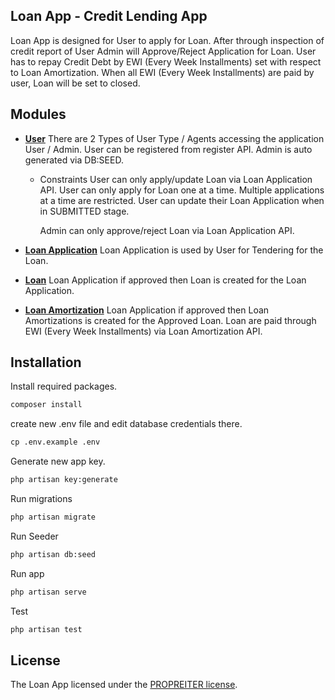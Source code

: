 ## Loan App - Credit Lending App

Loan App is designed for User to apply for Loan.
After through inspection of credit report of User Admin will Approve/Reject Application for Loan.
User has to repay Credit Debt by EWI (Every Week Installments) set with respect to Loan Amortization.
When all EWI (Every Week Installments) are paid by user, Loan will be set to closed.

## Modules

- **[User](#)**
    There are 2 Types of User Type / Agents accessing the application User / Admin.
    User can be registered from register API.
    Admin is auto generated via DB:SEED.    

    - Constraints 
        User can only apply/update Loan via Loan Application API.
        User can only apply for Loan one at a time. Multiple applications at a time are restricted.
        User can update their Loan Application when in SUBMITTED stage.

        Admin can only approve/reject Loan via Loan Application API.

- **[Loan Application](#)**
    Loan Application is used by User for Tendering for the Loan.

- **[Loan](#)**
    Loan Application if approved then Loan is created for the Loan Application.

- **[Loan Amortization](#)**
    Loan Application if approved then Loan Amortizations is created for the Approved Loan.
    Loan are paid through EWI (Every Week Installments) via Loan Amortization API.

## Installation

Install required packages.

```ps
composer install
```

create new .env file and edit database credentials there.

```ps
cp .env.example .env
```

Generate new app key.

```ps
php artisan key:generate
```

Run migrations

```ps
php artisan migrate
```

Run Seeder

```ps
php artisan db:seed
```

Run app

```ps
php artisan serve
```

Test

```ps
php artisan test
```

## License

The Loan App licensed under the [PROPREITER license](#).
